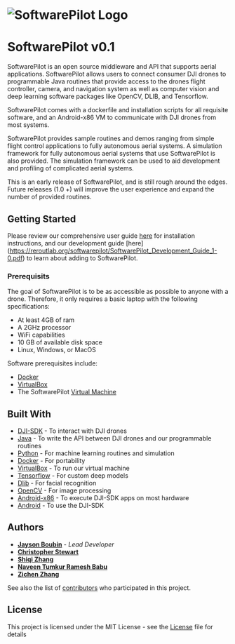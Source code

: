 # ![SoftwarePilot Logo](http://jaysonboubin.com/SoftwarePilot.png)

# SoftwarePilot v0.1

SoftwarePilot is an open source middleware and API that supports aerial applications.
SoftwarePilot allows users to connect consumer DJI drones to 
programmable Java routines that provide access to the drones flight controller, camera, and navigation system as well as computer vision and deep learning software packages
like OpenCV, DLIB, and Tensorflow.

SoftwarePilot comes with a dockerfile and installation scripts for all requisite
software, and an Android-x86 VM to communicate with DJI drones from most systems.

SoftwarePilot provides sample routines and demos ranging from simple flight control applications to fully autonomous aerial systems. A simulation framework for fully autonomous aerial systems that use SoftwarePilot is also provided. The simulation framework can be used to aid development and profiling of complicated aerial systems.

This is an early release of SoftwarePilot, and is still rough around the edges.
Future releases (1.0 +) will improve the user experience and expand the
number of provided routines.

## Getting Started

Please review our comprehensive user guide [here](https://reroutlab.org/softwarepilot/SoftwarePilot_User_Guide_1-0.pdf)
for installation instructions, and our development guide [here] (https://reroutlab.org/softwarepilot/SoftwarePilot_Development_Guide_1-0.pdf) to learn about adding to SoftwarePilot.

### Prerequisits

The goal of SoftwarePilot is to be as accessible as possible to anyone with a drone. Therefore, it only requires a basic laptop with the following specifications:

* At least 4GB of ram
* A 2GHz processor
* WiFi capabilities
* 10 GB of available disk space
* Linux, Windows, or MacOS

Software prerequisites include:

* [Docker](http://www.docker.com) 
* [VirtualBox](http://www.virtualbox.org)
* The SoftwarePilot [Virtual Machine](http://www.reroutlab.org/softwarepilot/SoftwarePilot.ova)

## Built With

* [DJI-SDK](http://developer.dji.com) - To interact with DJI drones
* [Java](http://java.com) - To write the API between DJI drones and our programmable routines
* [Python](http://python.org) - For machine learning routines and simulation
* [Docker](http://docker.com) - For portability
* [VirtualBox](http://virtualbox.org) - To run our virtual machine
* [Tensorflow](http://tensorflow.org) - For custom deep models
* [Dlib](http://dlib.net) - For facial recognition
* [OpenCV](http://opencv.org) - For image processing
* [Android-x86](http://android-x86.org) - To execute DJI-SDK apps on most hardware
* [Android](http://android.com) - To use the DJI-SDK

## Authors

* **[Jayson Boubin](http://jaysonboubin.com)** - *Lead Developer*
* **[Christopher Stewart](http://web.cse.ohio-state.edu/~stewart.962/)**
* **[Shiqi Zhang](https://github.com/shiqi7)**
* **[Naveen Tumkur Ramesh Babu](https://naveentr.com/)**
* **[Zichen Zhang](https://github.com/Winchester1896)**

See also the list of [contributors](https://github.com/boubinjg/SoftwarePilot/contributors) who participated in this project.

## License

This project is licensed under the MIT License - see the [License](LICENSE) file for details


